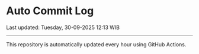 # Auto Commit Log

Last updated: Tuesday, 30-09-2025 12:13 WIB

---

This repository is automatically updated every hour using GitHub Actions.
